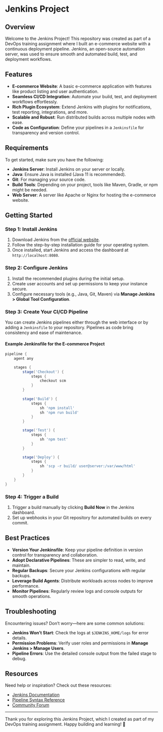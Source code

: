 # Jenkins Project

## Overview
Welcome to the Jenkins Project! This repository was created as part of a DevOps training assignment where I built an e-commerce website with a continuous deployment pipeline. Jenkins, an open-source automation server, was used to ensure smooth and automated build, test, and deployment workflows.

## Features
- **E-commerce Website**: A basic e-commerce application with features like product listing and user authentication.
- **Seamless CI/CD Integration**: Automate your build, test, and deployment workflows effortlessly.
- **Rich Plugin Ecosystem**: Extend Jenkins with plugins for notifications, test reporting, integrations, and more.
- **Scalable and Robust**: Run distributed builds across multiple nodes with ease.
- **Code as Configuration**: Define your pipelines in a `Jenkinsfile` for transparency and version control.

## Requirements

To get started, make sure you have the following:

- **Jenkins Server**: Install Jenkins on your server or locally.
- **Java**: Ensure Java is installed (Java 11 is recommended).
- **Git**: For managing your source code.
- **Build Tools**: Depending on your project, tools like Maven, Gradle, or npm might be needed.
- **Web Server**: A server like Apache or Nginx for hosting the e-commerce website.

## Getting Started

### Step 1: Install Jenkins
1. Download Jenkins from the [official website](https://www.jenkins.io/).
2. Follow the step-by-step installation guide for your operating system.
3. Once installed, start Jenkins and access the dashboard at `http://localhost:8080`.

### Step 2: Configure Jenkins
1. Install the recommended plugins during the initial setup.
2. Create user accounts and set up permissions to keep your instance secure.
3. Configure necessary tools (e.g., Java, Git, Maven) via **Manage Jenkins > Global Tool Configuration**.

### Step 3: Create Your CI/CD Pipeline
You can create Jenkins pipelines either through the web interface or by adding a `Jenkinsfile` to your repository. Pipelines as code bring consistency and ease of maintenance.

#### Example Jenkinsfile for the E-commerce Project
```groovy
pipeline {
    agent any

    stages {
        stage('Checkout') {
            steps {
                checkout scm
            }
        }
        
        stage('Build') {
            steps {
                sh 'npm install'
                sh 'npm run build'
            }
        }

        stage('Test') {
            steps {
                sh 'npm test'
            }
        }

        stage('Deploy') {
            steps {
                sh 'scp -r build/ user@server:/var/www/html'
            }
        }
    }
}
```

### Step 4: Trigger a Build
1. Trigger a build manually by clicking **Build Now** in the Jenkins dashboard.
2. Set up webhooks in your Git repository for automated builds on every commit.

## Best Practices
- **Version Your Jenkinsfile**: Keep your pipeline definition in version control for transparency and collaboration.
- **Adopt Declarative Pipelines**: These are simpler to read, write, and maintain.
- **Regular Backups**: Secure your Jenkins configurations with regular backups.
- **Leverage Build Agents**: Distribute workloads across nodes to improve performance.
- **Monitor Pipelines**: Regularly review logs and console outputs for smooth operations.

## Troubleshooting
Encountering issues? Don’t worry—here are some common solutions:
- **Jenkins Won’t Start**: Check the logs at `$JENKINS_HOME/logs` for error details.
- **Permission Problems**: Verify user roles and permissions in **Manage Jenkins > Manage Users**.
- **Pipeline Errors**: Use the detailed console output from the failed stage to debug.

## Resources
Need help or inspiration? Check out these resources:
- [Jenkins Documentation](https://www.jenkins.io/doc/)
- [Pipeline Syntax Reference](https://www.jenkins.io/doc/book/pipeline/syntax/)
- [Community Forum](https://community.jenkins.io/)

---
Thank you for exploring this Jenkins Project, which I created as part of my DevOps training assignment. Happy building and learning! 🚀
